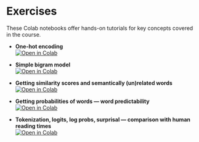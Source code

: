 # Exercises

These Colab notebooks offer hands-on tutorials for key concepts covered in the course.

- **One-hot encoding**  
  [![Open in Colab](https://colab.research.google.com/assets/colab-badge.svg)](https://colab.research.google.com/drive/1RH3sqXAwPh5B3KzNqKkqgKzWSBsTWtVO?usp=sharing)

- **Simple bigram model**  
  [![Open in Colab](https://colab.research.google.com/assets/colab-badge.svg)](https://colab.research.google.com/drive/1nUgZdRerJwW8cK4CWO9V4Xs09RHvkB3l?usp=sharing)

- **Getting similarity scores and semantically (un)related words**  
  [![Open in Colab](https://colab.research.google.com/assets/colab-badge.svg)](https://colab.research.google.com/drive/17vfq4_gh2qOEeXnosIjWGyrBftjAiIt6?usp=sharing)

- **Getting probabilities of words — word predictability**  
  [![Open in Colab](https://colab.research.google.com/assets/colab-badge.svg)](https://colab.research.google.com/drive/12GeCjeVrdPUUPpQBZXwGqdkF1h14QxHE?usp=sharing)
  
- **Tokenization, logits, log probs, surprisal — comparison with human reading times**  
  [![Open in Colab](https://colab.research.google.com/assets/colab-badge.svg)](  https://colab.research.google.com/drive/1u-AHUUWfCIX4WyB6t23NY_SlRPFnhpjt?usp=sharing)
  